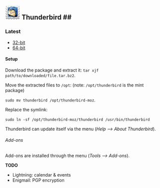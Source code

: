 ## ![Thunderbird][img-thunderbird-logo] Thunderbird <a id="thunderbird" name="thunderbird"/>##

### Latest ###
* [32-bit][thunderbird-x86-latest]
* [64-bit][thunderbird-amd64-latest]

#### Setup ####

Download the package and extract it: `tar xjf path/to/downloaded/file.tar.bz2`.

Move the extracted files to `/opt`:  (note: `/opt/thunderbird` is the mint package)

`sudo mv thunderbird /opt/thunderbird-moz`.

Replace the symlink:

`sudo ln -sf /opt/thunderbird-moz/thunderbird /usr/bin/thunderbird`

Thunderbird can update itself via the menu (_Help --> About Thunderbird_).

###### Add-ons ######

Add-ons are installed through the menu (_Tools --> Add-ons_).

 **TODO**

* Lightning: calendar & events
* Enigmail: PGP encryption

[img-thunderbird-logo]: thunderbird.png "Mozilla Thunderbird"

[thunderbird-x86-latest]: ftp://ftp.mozilla.org/pub/mozilla.org/thunderbird/releases/latest/linux-i686/en-US/
[thunderbird-amd64-latest]: ftp://ftp.mozilla.org/pub/mozilla.org/thunderbird/releases/latest/linux-x86_64/en-US/